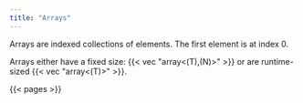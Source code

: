 ```yaml
---
title: "Arrays"
---
```


Arrays are indexed collections of elements.
The first element is at index 0.

Arrays either have a fixed size: {{< vec "array<(T),(N)>" >}}
or are runtime-sized {{< vec "array<(T)>" >}}.

{{< pages >}}
